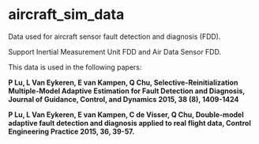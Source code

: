 # aircraft_sim_data

Data used for aircraft sensor fault detection and diagnosis (FDD).

Support Inertial Measurement Unit FDD and Air Data Sensor FDD.

This data is used in the following papers:

**P Lu, L Van Eykeren, E van Kampen, Q Chu, Selective-Reinitialization Multiple-Model Adaptive Estimation for Fault Detection and Diagnosis, Journal of Guidance, Control, and Dynamics 2015, 38 (8), 1409-1424**

**P Lu, L Van Eykeren, E van Kampen, C de Visser, Q Chu, Double-model adaptive fault detection and diagnosis applied to real flight data, Control Engineering Practice 2015, 36, 39-57.**
